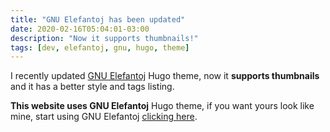 ```yaml
---
title: "GNU Elefantoj has been updated"
date: 2020-02-16T05:04:01-03:00
description: "Now it supports thumbnails!"
tags: [dev, elefantoj, gnu, hugo, theme]
---
```


I recently updated [GNU Elefantoj](https://gitlab.com/juancolacelli/elefantoj) Hugo theme, now it **supports thumbnails** and it has a better style and tags listing.

**This website uses GNU Elefantoj** Hugo theme, if you want yours look like mine, start using GNU Elefantoj [clicking here](https://gitlab.com/juancolacelli/elefantoj).

